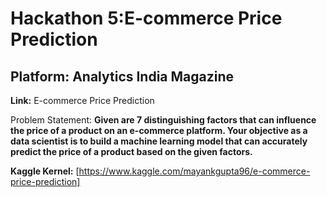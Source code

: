 # Hackathon 5:E-commerce Price Prediction

## Platform: Analytics India Magazine

**Link:** E-commerce Price Prediction

Problem Statement: **Given are 7 distinguishing factors that can influence the price of a product on an e-commerce platform. 
                     Your objective as a data scientist is to build a machine learning model that can accurately predict the price of a product based on the given factors.**
                     
                     
**Kaggle Kernel:** [https://www.kaggle.com/mayankgupta96/e-commerce-price-prediction]
